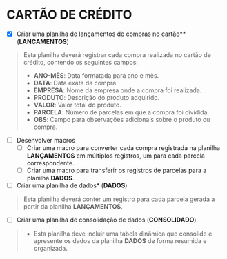 # CARTÃO DE CRÉDITO

- [x] Criar uma planilha de lançamentos de compras no cartão** (**LANÇAMENTOS**)  
> Esta planilha deverá registrar cada compra realizada no cartão de crédito, contendo os seguintes campos:  
> - **ANO-MÊS**: Data formatada para ano e mês.  
> - **DATA**: Data exata da compra.  
> - **EMPRESA**: Nome da empresa onde a compra foi realizada.  
> - **PRODUTO**: Descrição do produto adquirido.  
> - **VALOR**: Valor total do produto.  
> - **PARCELA**: Número de parcelas em que a compra foi dividida.  
> - **OBS**: Campo para observações adicionais sobre o produto ou compra.

- [ ] Desenvolver macros  
    - [ ] Criar uma macro para converter cada compra registrada na planilha **LANÇAMENTOS** em múltiplos registros, um para cada parcela correspondente.  
    - [ ] Criar uma macro para transferir os registros de parcelas para a planilha **DADOS**.

- [ ] Criar uma planilha de dados* (**DADOS**)  
> Esta planilha deverá conter um registro para cada parcela gerada a partir da planilha **LANÇAMENTOS**.

- [ ] Criar uma planilha de consolidação de dados (**CONSOLIDADO**)  
> - Esta planilha deve incluir uma tabela dinâmica que consolide e apresente os dados da planilha **DADOS** de forma resumida e organizada.